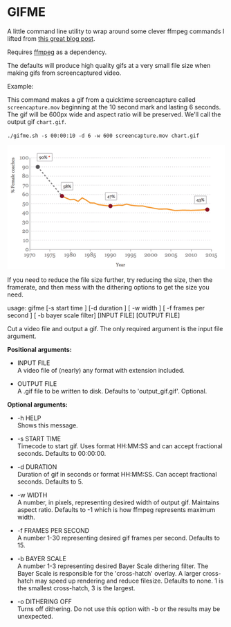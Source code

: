 # GIFME

A little command line utility to wrap around some clever ffmpeg commands I lifted from [this great blog post](http://blog.pkh.me/p/21-high-quality-gif-with-ffmpeg.html#usage).

Requires [ffmpeg]() as a dependency.

The defaults will produce high quality gifs at a very small file size when making gifs from screencaptured video.

Example:

This command makes a gif from a quicktime screencapture called `screencapture.mov` beginning at the 10 second mark and lasting 6 seconds. The gif will be 600px wide and aspect ratio will be preserved. We'll call the output gif `chart.gif`.

`./gifme.sh -s 00:00:10 -d 6 -w 600 screencapture.mov chart.gif`

![example](chart.gif)

If you need to reduce the file size further, try reducing the size, then the framerate, and then mess with the dithering options to get the size you need.

usage: gifme [-s start time ] [-d duration ] [ -w width ]
[ -f frames per second ] [ -b bayer scale filter] [INPUT FILE] [OUTPUT FILE]

Cut a video file and output a gif. The only required argument is the input
file argument.

**Positional arguments:**
- INPUT FILE  
    A video file of (nearly) any format with extension
included.

- OUTPUT FILE  
  A .gif file to be written to disk. Defaults to 'output_gif.gif'. Optional.

**Optional arguments:**

- -h HELP  
  Shows this message.

- -s START TIME  
  Timecode to start gif. Uses format HH:MM:SS and can accept fractional seconds. Defaults to 00:00:00.

- -d DURATION  
Duration of gif in seconds or format HH:MM:SS.
Can accept fractional seconds. Defaults to 5.

- -w WIDTH  
A number, in pixels, representing desired width of output gif. Maintains aspect ratio. Defaults to -1 which is how ffmpeg represents maximum width.

- -f FRAMES PER SECOND  
A number 1-30 representing desired gif frames per
second. Defaults to 15.

- -b BAYER SCALE  
A number 1-3 representing desired Bayer Scale dithering filter. The Bayer Scale is responsible for the 'cross-hatch' overlay. A larger cross-hatch may speed up rendering and reduce filesize. Defaults to none. 1 is the smallest cross-hatch, 3 is the largest.

- -o DITHERING OFF  
Turns off dithering. Do not use this option with -b or the results may be unexpected.
